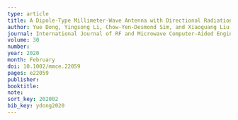 ```yaml
---
type: article
title: A Dipole-Type Millimeter-Wave Antenna with Directional Radiation Characteristics
author: Yue Dong, Yingsong Li, Chow-Yen-Desmond Sim, and Xiaoguang Liu
journal: International Journal of RF and Microwave Computer-Aided Engineering
volume: 30
number: 
year: 2020
month: February
doi: 10.1002/mmce.22059
pages: e22059
publisher:
booktitle:
note:
sort_key: 202002
bib_key: ydong2020
---
```

